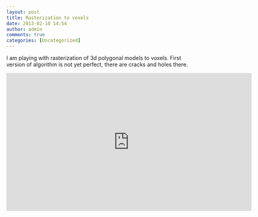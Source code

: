 ```yaml
---
layout: post
title: Rasterization to voxels
date: 2013-02-10 14:54
author: admin
comments: true
categories: [Uncategorized]
---
```

I am playing with rasterization of 3d polygonal models to voxels. First version of algorithm is not yet perfect, there are cracks and holes there.
<iframe width="640" height="360" src="http://www.youtube.com/embed/DXg2hcdEFMM" frameborder="0" allowfullscreen></iframe>
